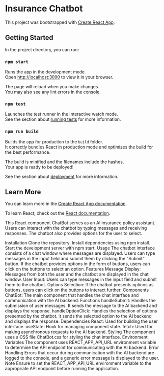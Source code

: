 # Insurance Chatbot

This project was bootstrapped with [Create React App](https://github.com/facebook/create-react-app).

## Getting Started

In the project directory, you can run:

### `npm start`

Runs the app in the development mode.\
Open [http://localhost:3000](http://localhost:3000) to view it in your browser.

The page will reload when you make changes.\
You may also see any lint errors in the console.

### `npm test`

Launches the test runner in the interactive watch mode.\
See the section about [running tests](https://facebook.github.io/create-react-app/docs/running-tests) for more information.

### `npm run build`

Builds the app for production to the `build` folder.\
It correctly bundles React in production mode and optimizes the build for the best performance.

The build is minified and the filenames include the hashes.\
Your app is ready to be deployed!

See the section about [deployment](https://facebook.github.io/create-react-app/docs/deployment) for more information.

## Learn More

You can learn more in the [Create React App documentation](https://facebook.github.io/create-react-app/docs/getting-started).

To learn React, check out the [React documentation](https://reactjs.org/).


This React component ChatBot serves as an AI insurance policy assistant. Users can interact with the chatbot by typing messages and receiving responses. The chatbot also provides options for the user to select.

Installation
Clone the repository.
Install dependencies using npm install.
Start the development server with npm start.
Usage
The chatbot interface consists of a chat window where messages are displayed.
Users can type messages in the input field and submit them by clicking the "Submit" button.
If the chatbot provides options in the form of buttons, users can click on the buttons to select an option.
Features
Message Display: Messages from both the user and the chatbot are displayed in the chat window.
User Input: Users can type messages in the input field and submit them to the chatbot.
Options Selection: If the chatbot presents options as buttons, users can click on the buttons to interact further.
Components
ChatBot: The main component that handles the chat interface and communication with the AI backend.
Functions
handleSubmit: Handles the submission of user messages. It sends the message to the AI backend and displays the response.
handleOptionClick: Handles the selection of options presented by the chatbot. It sends the selected option to the AI backend and displays the response.
Dependencies
React: Used for building the user interface.
useState: Hook for managing component state.
fetch: Used for making asynchronous requests to the AI backend.
Styling
The component uses a CSS file ChatBot.css for styling the chat interface.
Environment Variables
The component uses REACT_APP_API_URL environment variable to determine the API endpoint for communicating with the AI backend.
Error Handling
Errors that occur during communication with the AI backend are logged to the console, and a generic error message is displayed to the user.
Note
Ensure to set the REACT_APP_API_URL environment variable to the appropriate API endpoint before running the application.